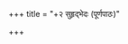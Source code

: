 +++
title = "+२ सुहृद्भेदः (पूर्णपाठः)"

+++

<div class="js_include" url="../"  newLevelForH1="1" includeTitle="false"> </div>
<div class="js_include" url="../01_vardhamAnakathA/"  newLevelForH1="1" includeTitle="true"> </div>
<div class="js_include" url="../02_pingalakabhItiH/"  newLevelForH1="1" includeTitle="true"> </div>
<div class="js_include" url="../03_damanakakaraTakayoH_samvAdaH/"  newLevelForH1="1" includeTitle="true"> </div>
<div class="js_include" url="../04_pingalakadamanakasamvAdaH/"  newLevelForH1="1" includeTitle="true"> </div>
<div class="js_include" url="../05_damanakasya_vishvAsaH/"  newLevelForH1="1" includeTitle="true"> </div>
<div class="js_include" url="../06_pingalakena_sanjIvakasya_kAryaniyojanam/"  newLevelForH1="1" includeTitle="true"> </div>
<div class="js_include" url="../07_karaTakadamanakayoshchintA/"  newLevelForH1="1" includeTitle="true"> </div>
<div class="js_include" url="../08_damanakena_kRtapingalakamanochAnchalyam/"  newLevelForH1="1" includeTitle="true"> </div>
<div class="js_include" url="../09-pingalakena_sanjIvakavadhaH/"  newLevelForH1="1" includeTitle="true"> </div>